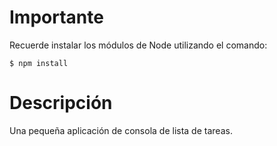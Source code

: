# Importante
Recuerde instalar los módulos de Node utilizando el comando:

`$ npm install`

# Descripción

Una pequeña aplicación de consola de lista de tareas.